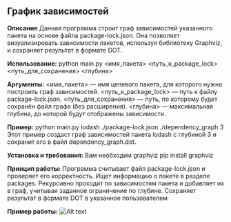 ## График зависимостей

**Описание**
Данная программа строит граф зависимостей указанного пакета на основе файла package-lock.json. Она позволяет визуализировать
зависимости пакетов, используя библиотеку Graphviz, и сохраняет результат в формате DOT.

**Использование:**
python main.py <имя_пакета> <путь_к_package_lock> <путь_для_сохранения> <глубина>

**Аргументы:**
<имя_пакета> — имя целевого пакета, для которого нужно построить граф зависимостей.
<путь_к_package_lock> — путь к файлу package-lock.json.
<путь_для_сохранения> — путь, по которому будет сохранён файл графа (без расширения).
<глубина> — максимальная глубина, до которой будут отображены зависимости.

**Пример:**
python main.py lodash ./package-lock.json ./dependency_graph 3
Этот пример создаст граф зависимостей пакета lodash с глубиной 3 и сохранит его в файл dependency_graph.dot.

**Установка и требования:**
Вам необходим graphviz
pip install graphviz

**Принцип работы:**
Программа считывает файл package-lock.json и проверяет его корректность.
Ищет информацию о пакете в разделе packages.
Рекурсивно проходит по зависимостям пакета и добавляет их в граф, учитывая заданное ограничение по глубине.
Сохраняет результат в формате DOT в указанное пользователем

**Пример работы:**
![Alt text]()
